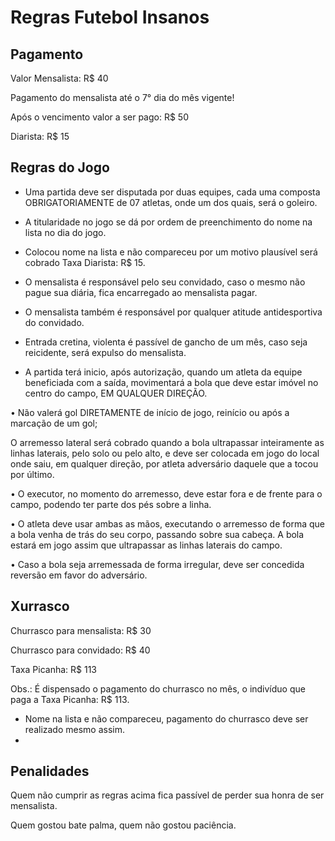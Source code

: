 # Regras Futebol Insanos

## Pagamento
Valor Mensalista: R$ 40

Pagamento do mensalista até o 7° dia do mês vigente!

Após o vencimento valor a ser pago: R$ 50

Diarista: R$ 15

## Regras do Jogo

- Uma partida deve ser disputada por duas equipes, cada uma composta
OBRIGATORIAMENTE de 07 atletas, onde um dos quais, será o goleiro.

- A titularidade no jogo se dá por ordem de preenchimento do nome na lista no dia do jogo.
  
- Colocou nome na lista e não compareceu por um motivo plausível será cobrado Taxa Diarista: R$ 15.

- O mensalista é responsável pelo seu convidado, caso o mesmo não pague sua diária, fica encarregado ao mensalista pagar.

- O mensalista também é responsável por qualquer atitude antidesportiva do convidado.

- Entrada cretina, violenta é passível de gancho de um mês, caso seja reicidente, será expulso do mensalista.

- A partida terá inicio, após autorização, quando um atleta da equipe
beneficiada com a saída, movimentará a bola que deve estar imóvel no centro
do campo, EM QUALQUER DIREÇÃO.

• Não valerá gol DIRETAMENTE de início de jogo, reinício ou após
a marcação de um gol;

 O arremesso lateral será cobrado quando a bola ultrapassar inteiramente
as linhas laterais, pelo solo ou pelo alto, e deve ser colocada em jogo do local
onde saiu, em qualquer direção, por atleta adversário daquele que a tocou por
último.

• O executor, no momento do arremesso, deve estar fora e de frente
para o campo, podendo ter parte dos pés sobre a linha.

• O atleta deve usar ambas as mãos, executando o arremesso de forma
que a bola venha de trás do seu corpo, passando sobre sua cabeça. A bola
estará em jogo assim que ultrapassar as linhas laterais do campo.

• Caso a bola seja arremessada de forma irregular, deve ser
concedida reversão em favor do adversário.

## Xurrasco
Churrasco para mensalista: R$ 30

Churrasco para convidado: R$ 40

Taxa Picanha: R$ 113

Obs.: É dispensado o pagamento do churrasco no mês, o indivíduo que paga a Taxa Picanha: R$ 113.

- Nome na lista e não compareceu, pagamento do churrasco deve ser realizado mesmo assim.
- 
## Penalidades

Quem não cumprir as regras acima fica passível de perder sua honra de ser mensalista.

Quem gostou bate palma, quem não gostou paciência.
